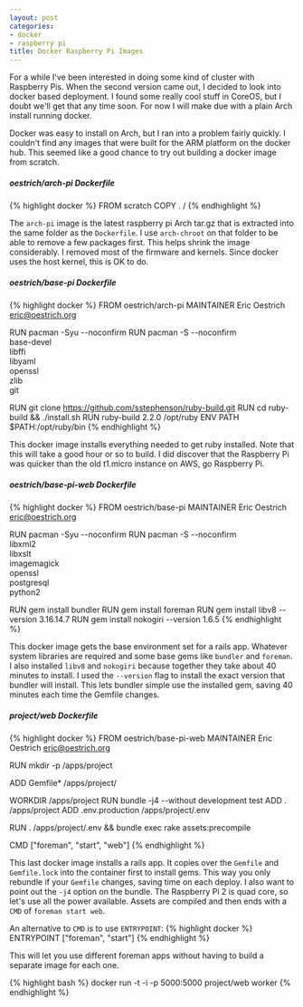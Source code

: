 ```yaml
---
layout: post
categories:
- docker
- raspberry pi
title: Docker Raspberry Pi Images
---
```


For a while I've been interested in doing some kind of cluster with Raspberry Pis. When the second version came out, I decided to look into docker based deployment. I found some really cool stuff in CoreOS, but I doubt we'll get that any time soon. For now I will make due with a plain Arch install running docker.

Docker was easy to install on Arch, but I ran into a problem fairly quickly. I couldn't find any images that were built for the ARM platform on the docker hub. This seemed like a good chance to try out building a docker image from scratch.

##### oestrich/arch-pi Dockerfile
{% highlight docker %}
FROM scratch
COPY . /
{% endhighlight %}

The `arch-pi` image is the latest raspberry pi Arch tar.gz that is extracted into the same folder as the `Dockerfile`. I use `arch-chroot` on that folder to be able to remove a few packages first. This helps shrink the image considerably. I removed most of the firmware and kernels. Since docker uses the host kernel, this is OK to do.


##### oestrich/base-pi Dockerfile
{% highlight docker %}
FROM oestrich/arch-pi
MAINTAINER Eric Oestrich <eric@oestrich.org>

RUN pacman -Syu --noconfirm
RUN pacman -S --noconfirm \
      base-devel \
      libffi \
      libyaml \
      openssl \
      zlib \
      git

RUN git clone https://github.com/sstephenson/ruby-build.git
RUN cd ruby-build && ./install.sh
RUN ruby-build 2.2.0 /opt/ruby
ENV PATH $PATH:/opt/ruby/bin
{% endhighlight %}

This docker image installs everything needed to get ruby installed. Note that this will take a good hour or so to build. I did discover that the Raspberry Pi was quicker than the old t1.micro instance on AWS, go Raspberry Pi.


##### oestrich/base-pi-web Dockerfile
{% highlight docker %}
FROM oestrich/base-pi
MAINTAINER Eric Oestrich <eric@oestrich.org>

RUN pacman -Syu --noconfirm
RUN pacman -S --noconfirm \
      libxml2 \
      libxslt \
      imagemagick \
      openssl \
      postgresql \
      python2

RUN gem install bundler
RUN gem install foreman
RUN gem install libv8 --version 3.16.14.7
RUN gem install nokogiri --version 1.6.5
{% endhighlight %}

This docker image gets the base environment set for a rails app. Whatever system libraries are required and some base gems like `bundler` and `foreman`. I also installed `libv8` and `nokogiri` because together they take about 40 minutes to install. I used the `--version` flag to install the exact version that bundler will install. This lets bundler simple use the installed gem, saving 40 minutes each time the Gemfile changes.

##### project/web Dockerfile
{% highlight docker %}
FROM oestrich/base-pi-web
MAINTAINER Eric Oestrich <eric@oestrich.org>

RUN mkdir -p /apps/project

ADD Gemfile* /apps/project/

WORKDIR /apps/project
RUN bundle -j4 --without development test
ADD . /apps/project
ADD .env.production /apps/project/.env

RUN . /apps/project/.env && bundle exec rake assets:precompile

CMD ["foreman", "start", "web"]
{% endhighlight %}

This last docker image installs a rails app. It copies over the `Gemfile` and `Gemfile.lock` into the container first to install gems. This way you only rebundle if your `Gemfile` changes, saving time on each deploy. I also want to point out the `-j4` option on the bundle. The Raspberry Pi 2 is quad core, so let's use all the power available. Assets are compiled and then ends with a `CMD` of `foreman start web`.

An alternative to `CMD` is to use `ENTRYPOINT`:
{% highlight docker %}
ENTRYPOINT ["foreman", "start"]
{% endhighlight %}

This will let you use different foreman apps without having to build a separate image for each one.

{% highlight bash %}
docker run -t -i -p 5000:5000 project/web worker
{% endhighlight %}
